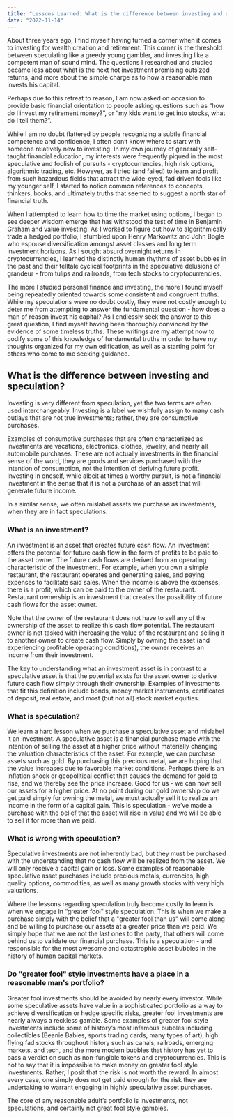 ```yaml
---
title: "Lessons Learned: What is the difference between investing and speculation?"
date: "2022-11-14"
---
```


About three years ago, I find myself having turned a corner when it comes to investing for wealth creation and retirement. This corner is the threshold between speculating like a greedy young gambler, and investing like a competent man of sound mind. The questions I researched and studied became less about what is the next hot investment promising outsized returns, and more about the simple charge as to how a reasonable man invests his capital.

Perhaps due to this retreat to reason, I am now asked on occasion to provide basic financial orientation to people asking questions such as “how do I invest my retirement money?”, or “my kids want to get into stocks, what do I tell them?”.

While I am no doubt flattered by people recognizing a subtle financial competence and confidence, I often don’t know where to start with someone relatively new to investing. In my own journey of generally self-taught financial education, my interests were frequently piqued in the most speculative and foolish of pursuits - cryptocurrencies, high risk options, algorithmic trading, etc. However, as I tried (and failed) to learn and profit from such hazardous fields that attract the wide-eyed, fad driven fools like my younger self, I started to notice common references to concepts, thinkers, books, and ultimately truths that seemed to suggest a north star of financial truth.

When I attempted to learn how to time the market using options, I began to see deeper wisdom emerge that has withstood the test of time in Benjamin Graham and value investing. As I worked to figure out how to algorithmically trade a hedged portfolio, I stumbled upon Henry Markowitz and John Bogle who espouse diversification amongst asset classes and long term investment horizons. As I sought absurd overnight returns in cryptocurrencies, I learned the distinctly human rhythms of asset bubbles in the past and their telltale cyclical footprints in the speculative delusions of grandeur - from tulips and railroads, from tech stocks to cryptocurrencies.

The more I studied personal finance and investing, the more I found myself being repeatedly oriented towards some consistent and congruent truths. While my speculations were no doubt costly, they were not costly enough to deter me from attempting to answer the fundamental question - how does a man of reason invest his capital? As I endlessly seek the answer to this great question, I find myself having been thoroughly convinced by the evidence of some timeless truths. These writings are my attempt now to codify some of this knowledge of fundamental truths in order to have my thoughts organized for my own edification, as well as a starting point for others who come to me seeking guidance.

## What is the difference between investing and speculation?

Investing is very different from speculation, yet the two terms are often used interchangeably. Investing is a label we wishfully assign to many cash outlays that are not true investments; rather, they are consumptive purchases.

Examples of consumptive purchases that are often characterized as investments are vacations, electronics, clothes, jewelry, and nearly all automobile purchases. These are not actually investments in the financial sense of the word, they are goods and services purchased with the intention of consumption, not the intention of deriving future profit. Investing in oneself, while albeit at times a worthy pursuit, is not a financial investment in the sense that it is not a purchase of an asset that will generate future income.

In a similar sense, we often mislabel assets we purchase as investments, when they are in fact speculations.

### What is an investment?

An investment is an asset that creates future cash flow. An investment offers the potential for future cash flow in the form of profits to be paid to the asset owner. The future cash flows are derived from an operating characteristic of the investment. For example, when you own a simple restaurant, the restaurant operates and generating sales, and paying expenses to facilitate said sales. When the income is above the expenses, there is a profit, which can be paid to the owner of the restaurant. Restaurant ownership is an investment that creates the possibility of future cash flows for the asset owner.

Note that the owner of the restaurant does not have to sell any of the ownership of the asset to realize this cash flow potential. The restaurant owner is not tasked with increasing the value of the restaurant and selling it to another owner to create cash flow. Simply by owning the asset (and experiencing profitable operating conditions), the owner receives an income from their investment.

The key to understanding what an investment asset is in contrast to a speculative asset is that the potential exists for the asset owner to derive future cash flow simply through their ownership. Examples of investments that fit this definition include bonds, money market instruments, certificates of deposit, real estate, and most (but not all) stock market equities.

### What is speculation?

We learn a hard lesson when we purchase a speculative asset and mislabel it an investment. A speculative asset is a financial purchase made with the intention of selling the asset at a higher price without materially changing the valuation characteristics of the asset. For example, we can purchase assets such as gold. By purchasing this precious metal, we are hoping that the value increases due to favorable market conditions. Perhaps there is an inflation shock or geopolitical conflict that causes the demand for gold to rise, and we thereby see the price increase. Good for us - we can now sell our assets for a higher price. At no point during our gold ownership do we get paid simply for owning the metal, we must actually sell it to realize an income in the form of a capital gain. This is speculation - we’ve made a purchase with the belief that the asset will rise in value and we will be able to sell it for more than we paid.

### What is wrong with speculation?

Speculative investments are not inherently bad, but they must be purchased with the understanding that no cash flow will be realized from the asset. We will only receive a capital gain or loss. Some examples of reasonable speculative asset purchases include precious metals, currencies, high quality options, commodities, as well as many growth stocks with very high valuations.

Where the lessons regarding speculation truly become costly to learn is when we engage in “greater fool” style speculation. This is when we make a purchase simply with the belief that a "greater fool than us" will come along and be willing to purchase our assets at a greater price than we paid. We simply hope that we are not the last ones to the party, that others will come behind us to validate our financial purchase. This is a speculation - and responsible for the most awesome and catastrophic asset bubbles in the history of human capital markets.

### Do "greater fool" style investments have a place in a reasonable man's portfolio?

Greater fool investments should be avoided by nearly every investor. While some speculative assets have value in a sophisticated portfolio as a way to achieve diversification or hedge specific risks, greater fool investments are nearly always a reckless gamble. Some examples of greater fool style investments include some of history’s most infamous bubbles including collectibles (Beanie Babies, sports trading cards, many types of art), high flying fad stocks throughout history such as canals, railroads, emerging markets, and tech, and the more modern bubbles that history has yet to pass a verdict on such as non-fungible tokens and cryptocurrencies. This is not to say that it is impossible to make money on greater fool style investments. Rather, I posit that the risk is not worth the reward. In almost every case, one simply does not get paid enough for the risk they are undertaking to warrant engaging in highly speculative asset purchases.

The core of any reasonable adult’s portfolio is investments, not speculations, and certainly not great fool style gambles.
